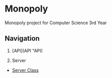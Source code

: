 # Monopoly
Monopoly project for Computer Science 3rd Year

## Navigation

1. [API](API "API)

2. Server
  - [Server Class](Server "Server Class")
